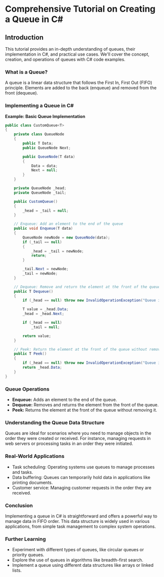 
# Comprehensive Tutorial on Creating a Queue in C#

## Introduction

This tutorial provides an in-depth understanding of queues, their implementation in C#, and practical use cases. We'll cover the concept, creation, and operations of queues with C# code examples.

### What is a Queue?

A queue is a linear data structure that follows the First In, First Out (FIFO) principle. Elements are added to the back (enqueue) and removed from the front (dequeue).

### Implementing a Queue in C#

**Example: Basic Queue Implementation**
```csharp
public class CustomQueue<T>
{
    private class QueueNode
    {
        public T Data;
        public QueueNode Next;

        public QueueNode(T data)
        {
            Data = data;
            Next = null;
        }
    }

    private QueueNode _head;
    private QueueNode _tail;

    public CustomQueue()
    {
        _head = _tail = null;
    }

    // Enqueue: Add an element to the end of the queue
    public void Enqueue(T data)
    {
        QueueNode newNode = new QueueNode(data);
        if (_tail == null)
        {
            _head = _tail = newNode;
            return;
        }

        _tail.Next = newNode;
        _tail = newNode;
    }

    // Dequeue: Remove and return the element at the front of the queue
    public T Dequeue()
    {
        if (_head == null) throw new InvalidOperationException("Queue is empty");

        T value = _head.Data;
        _head = _head.Next;

        if (_head == null)
            _tail = null;

        return value;
    }

    // Peek: Return the element at the front of the queue without removing it
    public T Peek()
    {
        if (_head == null) throw new InvalidOperationException("Queue is empty");
        return _head.Data;
    }
}
```

### Queue Operations

- **Enqueue:** Adds an element to the end of the queue.
- **Dequeue:** Removes and returns the element from the front of the queue.
- **Peek:** Returns the element at the front of the queue without removing it.

### Understanding the Queue Data Structure

Queues are ideal for scenarios where you need to manage objects in the order they were created or received. For instance, managing requests in web servers or processing tasks in an order they were initiated.

### Real-World Applications

- Task scheduling: Operating systems use queues to manage processes and tasks.
- Data buffering: Queues can temporarily hold data in applications like printing documents.
- Customer service: Managing customer requests in the order they are received.

### Conclusion

Implementing a queue in C# is straightforward and offers a powerful way to manage data in FIFO order. This data structure is widely used in various applications, from simple task management to complex system operations.

### Further Learning
- Experiment with different types of queues, like circular queues or priority queues.
- Explore the use of queues in algorithms like breadth-first search.
- Implement a queue using different data structures like arrays or linked lists.
